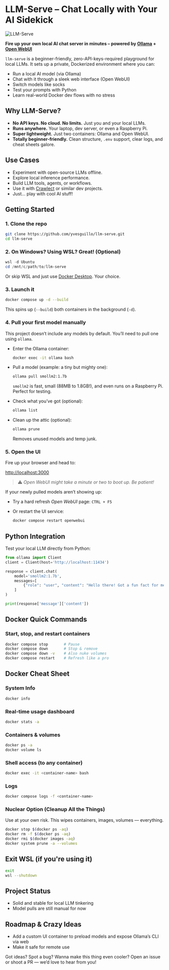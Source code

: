 # LLM-Serve – Chat Locally with Your AI Sidekick

![LLM-Serve](images/llm-serve.avif)

**Fire up your own local AI chat server in minutes – powered by [Ollama](https://ollama.com/) + [Open WebUI](https://github.com/open-webui/open-webui)**

`llm-serve` is a beginner-friendly, zero-API-keys-required playground for local LLMs. It sets up a private, Dockerized environment where you can:

- Run a local AI model (via Ollama)
- Chat with it through a sleek web interface (Open WebUI)
- Switch models like socks
- Test your prompts with Python
- Learn real-world Docker dev flows with no stress

## Why LLM-Serve?

- **No API keys. No cloud. No limits.** Just you and your local LLMs.
- **Runs anywhere.** Your laptop, dev server, or even a Raspberry Pi.
- **Super lightweight.** Just two containers: Ollama and Open WebUI.
- **Totally beginner-friendly.** Clean structure, `.env` support, clear logs, and cheat sheets galore.

## Use Cases

- Experiment with open-source LLMs offline.
- Explore local inference performance.
- Build LLM tools, agents, or workflows.
- Use it with [Crawlect](https://github.com/yvesguillo/crawlect) or similar dev projects.
- Just… play with cool AI stuff!

## Getting Started

### 1. Clone the repo

```bash
git clone https://github.com/yvesguillo/llm-serve.git
cd llm-serve
```

### 2. On Windows? Using **WSL**? Great! (Optional)

```powershell
wsl -d Ubuntu
cd /mnt/c/path/to/llm-serve
```

Or skip WSL and just use [Docker Desktop](https://www.docker.com/products/docker-desktop). Your choice.

### 3. Launch it

```bash
docker compose up -d --build
```

This spins up (`--build`) both containers in the background (`-d`).

### 4. Pull your first model manually

This project doesn’t include any models by default. You’ll need to pull one using `ollama`.

- Enter the Ollama container:

  ```bash
  docker exec -it ollama bash
  ```

- Pull a model (example: a tiny but mighty one):

  ```bash
  ollama pull smollm2:1.7b
  ```

  `smollm2` is fast, small (88MB to 1.8GB!), and even runs on a Raspberry Pi. Perfect for testing.

- Check what you’ve got (optional):

  ```bash
  ollama list
  ```

- Clean up the attic (optional):

  ```bash
  ollama prune
  ```

  Removes unused models and temp junk.

### 5. Open the UI

Fire up your browser and head to:

[http://localhost:3000](http://localhost:3000)

> ⚠️ *Open WebUI might take a minute or two to boot up. Be patient!*

If your newly pulled models aren’t showing up:

- Try a hard refresh *Open WebUI* page: `CTRL + F5`
- Or restart the UI service:

  ```bash
  docker compose restart openwebui
  ```

## Python Integration

Test your local LLM directly from Python:

```python
from ollama import Client
client = Client(host='http://localhost:11434')

response = client.chat(
    model='smollm2:1.7b',
    messages=[
        {"role": "user", "content": "Hello there! Got a fun fact for me?"}
    ]
)

print(response['message']['content'])
```

## Docker Quick Commands

### Start, stop, and restart containers

```bash
docker compose stop       # Pause
docker compose down       # Stop & remove
docker compose down -v    # Also nuke volumes
docker compose restart    # Refresh like a pro
```

## Docker Cheat Sheet

### System Info

```bash
docker info
```

### Real-time usage dashboard

```bash
docker stats -a
```

### Containers & volumes

```bash
docker ps -a
docker volume ls
```

### Shell access (to any container)

```bash
docker exec -it <container-name> bash
```

### Logs

```bash
docker compose logs -f <container-name>
```

### Nuclear Option (Cleanup All the Things)

Use at your own risk. This wipes containers, images, volumes — everything.

```bash
docker stop $(docker ps -aq)
docker rm -f $(docker ps -aq)
docker rmi $(docker images -aq)
docker system prune -a --volumes
```

## Exit WSL (if you're using it)

```bash
exit
wsl --shutdown
```

## Project Status

- Solid and stable for local LLM tinkering
- Model pulls are still manual for now

## Roadmap & Crazy Ideas

- Add a custom UI container to preload models and expose Ollama’s CLI via web
- Make it safe for remote use

Got ideas? Spot a bug? Wanna make this thing even cooler? Open an issue or shoot a PR — we’d love to hear from you!
